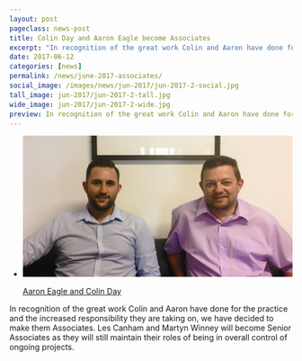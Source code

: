 ```yaml
---
layout: post
pageclass: news-post
title: Colin Day and Aaron Eagle become Associates
excerpt: "In recognition of the great work Colin and Aaron have done for the practice, we have decided to make them Associates"
date: 2017-06-12
categories: [news]
permalink: /news/june-2017-associates/
social_image: /images/news/jun-2017/jun-2017-2-social.jpg
tall_image: jun-2017/jun-2017-2-tall.jpg
wide_image: jun-2017/jun-2017-2-wide.jpg
preview: In recognition of the great work Colin and Aaron have done for the practice and the increased responsibility they are taking on, we have decided to make them Associates.
---
```


<ul class="list">
	<li class="full">
		<a class="fancybox" rel="group" href="/images/news/jun-2017/aaron-and-colin.jpg" title="Aaron Eagle and Colin Day">
			<img src="/images/news/jun-2017/jun-2017-2-social.jpg" class="featured-image" alt="Aaron Eagle and Colin Day">
			<p>Aaron Eagle and Colin Day</p>
		</a>
	</li>
</ul>

<p>
	In recognition of the great work Colin and Aaron have done for the practice and the increased responsibility they are taking on, we have decided to make them Associates. Les Canham and Martyn Winney will become Senior Associates as they will still maintain their roles of being in overall control of ongoing projects.
</p>